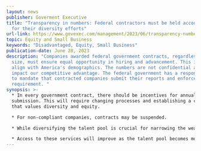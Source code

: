 ```yaml
---
layout: news
publisher: Goverment Executive
title: "Transparency in numbers: Federal contractors must be held accountable
  for their diversity efforts"
url-link: https://www.govexec.com/management/2023/06/transparency-numbers-federal-contractors-must-be-held-accountable-their-diversity-efforts/388026/
topic: Equity and Small Business	
keywords: "Disadvantaged, Equity, Small Business"
publication-date: June 28, 2023
description: "Companies awarded federal government contracts, regardless of
  size, must ensure equal opportunity in hiring and advancement. This is to
  align with America's demographics. The numbers are not confidential and do not
  impact our competitive advantage. The federal government has a responsibility
  to mandate that contracted companies submit their reports and enforce this
  requirement. "
synopsis: >-
  * In every government contract, there should be incentives for annual report
  submission. This will require changing processes and establishing a culture
  that values diversity and equity.

  * For non-compliant companies, contracts may be suspended.

  * While diversifying the talent pool is crucial for narrowing the wealth gap and getting more people into tech jobs, it is also important for government services to be reflective of the constituents they support.

  * Access to these services will improve as the talent pool becomes more diverse.
---
```

